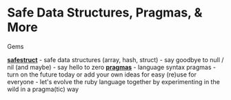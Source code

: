 #  Safe Data Structures, Pragmas, & More


Gems

[**safestruct**](safestruct) - safe data structures (array, hash, struct) - say goodbye to null / nil (and maybe) - say hello to zero
[**pragmas**](pragmas)  - language syntax pragmas - turn on the future today or add your own ideas for easy (re)use for everyone - let's evolve the ruby language together by experimenting in the wild in a pragma(tic) way




